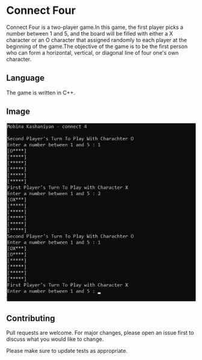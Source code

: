 # Connect Four

Connect Four is a two-player game.In this game, the first player picks a number between 1 and 5, and the board will be filled with either a X character or an O character that assigned randomly to each player at the beginning of the game.The objective of the game is to be the first person who can form a horizontal, vertical, or diagonal line of four one's own character.

## Language

The game is written in C++.

## Image

<img src="screenshot.png"></img> 



## Contributing
Pull requests are welcome. For major changes, please open an issue first to discuss what you would like to change.

Please make sure to update tests as appropriate.
